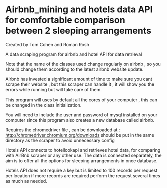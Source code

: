 # Airbnb_mining and hotels data API for comfortable comparison between 2 sleeping arrangements
Created by Tom Cohen and Roman Rosh

A data scraping program for airbnb and hotel API for data retrieval


Note that the name of the classes used change regularly on airbnb , so you should change them according to the latest airbnb website update.

Airbnb has invested a significant amount of  time to make sure   you cant scrape their website , but this scraper can handle it , it will show you the errors while running but will take care of them.
 
 
This program will uses by default all the cores of your computer , this can be changed in the class initialization.

You will need to include the user and password of mysql  installed on your computer since this program also creates a new database called airbnb.

Requires the chromedriver file , can be downloaded at : http://chromedriver.chromium.org/downloads 
should be put in the same directory as the scraper to avoid unnecessary config

Hotels API connects to hotellookapi and retrieves hotel data, for comparing with AirBnb scraper or any other use. The data is connected separately, the aim is to offer all the options for sleeping arrangements in once database.

Hotels API does not require a key but is limited to 100 records per request per location if more records are required perform the request several times as much as needed.
